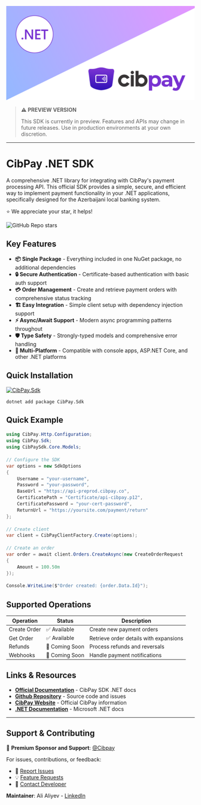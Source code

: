![Cibpay .NET SDK Github readme banner](docs/assets/CibPayBanner.png)

> **⚠️ PREVIEW VERSION** 
> 
> This SDK is currently in preview. Features and APIs may change in future releases. 
> Use in production environments at your own discretion.

---

# CibPay .NET SDK

A comprehensive .NET library for integrating with CibPay's payment processing API. This official SDK provides a simple, secure, and efficient way to implement payment functionality in your .NET applications, specifically designed for the Azerbaijani local banking system.

⭐ We appreciate your star, it helps! 

![GitHub Repo stars](https://img.shields.io/github/stars/alistein/cibpay-sdk-dotnet)

## Key Features

- **📦 Single Package** - Everything included in one NuGet package, no additional dependencies
- **🔒 Secure Authentication** - Certificate-based authentication with basic auth support
- **💳 Order Management** - Create and retrieve payment orders with comprehensive status tracking
- **🏗️ Easy Integration** - Simple client setup with dependency injection support
- **⚡ Async/Await Support** - Modern async programming patterns throughout
- **🛡️ Type Safety** - Strongly-typed models and comprehensive error handling
- **📱 Multi-Platform** - Compatible with console apps, ASP.NET Core, and other .NET platforms

## Quick Installation

[![CibPay.Sdk](https://img.shields.io/nuget/v/CibPay.Sdk?style=for-the-badge)](https://www.nuget.org/packages/CibPay.Sdk/)

```shell
dotnet add package CibPay.Sdk
```

## Quick Example

```csharp
using CibPay.Http.Configuration;
using CibPay.Sdk;
using CibPaySdk.Core.Models;

// Configure the SDK
var options = new SdkOptions
{
    Username = "your-username",
    Password = "your-password", 
    BaseUrl = "https://api-preprod.cibpay.co",
    CertificatePath = "Certificate/api-cibpay.p12",
    CertificatePassword = "your-cert-password",
    ReturnUrl = "https://yoursite.com/payment/return"
};

// Create client
var client = CibPayClientFactory.Create(options);

// Create an order
var order = await client.Orders.CreateAsync(new CreateOrderRequest 
{ 
    Amount = 100.50m 
});

Console.WriteLine($"Order created: {order.Data.Id}");
```

## Supported Operations

| Operation | Status | Description |
|-----------|--------|-------------|
| Create Order | ✅ Available | Create new payment orders |
| Get Order | ✅ Available | Retrieve order details with expansions |
| Refunds | 🔄 Coming Soon | Process refunds and reversals |
| Webhooks | 🔄 Coming Soon | Handle payment notifications |


## Links & Resources
- **[Official Documentation](https://docs.microsoft.com/en-us/dotnet/)** - CibPay SDK .NET docs
- **[Github Repository](https://github.com/alistein/cibpay-sdk-dotnet)** - Source code and issues
- **[CibPay Website](https://cibpay.az/en/home/)** - Official CibPay information
- **[.NET Documentation](https://docs.microsoft.com/en-us/dotnet/)** - Microsoft .NET docs


---

## Support & Contributing

💖 **Premium Sponsor and Support**: [@Cibpay](https://cibpay.az/en/home/)

For issues, contributions, or feedback:
- 🐛 [Report Issues](https://github.com/alistein/cibpay-sdk-dotnet/issues)
- 💡 [Feature Requests](https://github.com/alistein/cibpay-sdk-dotnet/discussions)
- 📧 [Contact Developer](https://www.linkedin.com/in/ali-aliyev-57393a168/)

**Maintainer**: Ali Aliyev - [LinkedIn](https://www.linkedin.com/in/ali-aliyev-57393a168/)  


